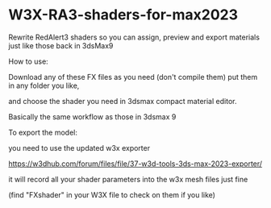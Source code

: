 # W3X-RA3-shaders-for-max2023
Rewrite RedAlert3 shaders so you can assign, preview and export materials just like those back in 3dsMax9

How to use:

Download any of these FX files as you need (don't compile them) put them in any folder you like,

and choose the shader you need in 3dsmax compact material editor.

Basically the same workflow as those in 3dsmax 9

To export the model: 

you need to use the updated w3x exporter

https://w3dhub.com/forum/files/file/37-w3d-tools-3ds-max-2023-exporter/

it will record all your shader parameters into the w3x mesh files just fine 

(find "FXshader" in your W3X file to check on them if you like)
